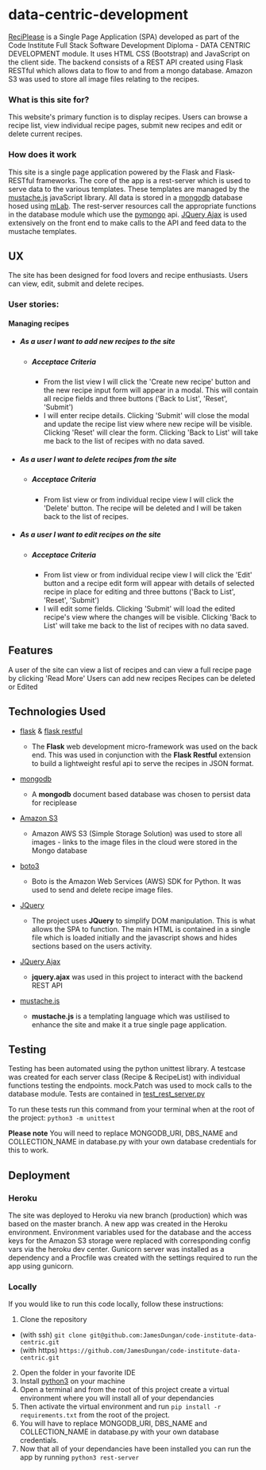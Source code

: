 # data-centric-development

[ReciPlease](https://code-institute-data-centric.herokuapp.com/) is a Single Page Application (SPA) developed as part of the Code Institute Full Stack Software Development Diploma - DATA CENTRIC DEVELOPMENT module. It uses HTML CSS (Bootstrap) and JavaScript on the client side. The backend consists of a REST API created using Flask RESTful which allows data to flow to and from a mongo database. Amazon S3 was used to store all image files relating to the recipes. 

### What is this site for?
 
This website's primary function is to display recipes. Users can browse a recipe list, view individual recipe pages, submit new recipes and edit or delete current recipes.
 
### How does it work
 
This site is a single page application powered by the Flask and Flask-RESTful frameworks. The core of the app is a rest-server which is used to serve data to the various templates. These templates are managed by the [mustache.js](https://mustache.github.io/) javaScript library. All data is stored in a [mongodb](https://www.mongodb.com/) database hosed using [mLab](https://mlab.com/welcome/). The rest-server resources call the appropriate functions in the database module which use the [pymongo](https://api.mongodb.com/python/current/) api. [JQuery Ajax](http://api.jquery.com/jquery.ajax/) is used extensively on the front end to make calls to the API and feed data to the mustache templates.

 
## UX

The site has been designed for food lovers and recipe enthusiasts. Users can view, edit, submit and delete recipes.

### User stories: 

#### Managing recipes
- ##### As a user I want to add new recipes to the site
  - ##### Acceptace Criteria
    - From the list view I will click the 'Create new recipe' button and the new recipe input form will appear in a modal. This will contain all recipe fields and three buttons ('Back to List', 'Reset', 'Submit')
    - I will enter recipe details. Clicking 'Submit' will close the modal and update the recipe list view where new recipe will be visible. Clicking 'Reset' will clear the form. Clicking 'Back to List' will take me back to the list of recipes with no data saved. 
- ##### As a user I want to delete recipes from the site
    - ##### Acceptace Criteria 
        - From list view or from individual recipe view I will click the 'Delete' button. The recipe will be deleted and I will be taken back to the list of recipes.

- ##### As a user I want to edit recipes on the site
    - ##### Acceptace Criteria
        - From list view or from individual recipe view I will click the 'Edit' button and a recipe edit form will appear with details of selected recipe in place for editing and three buttons ('Back to List', 'Reset', 'Submit')
        - I will edit some fields. Clicking 'Submit' will load the edited recipe's view where the changes will be visible. Clicking 'Back to List' will take me back to the list of recipes with no data saved.


## Features

A user of the site can view a list of recipes and can view a full recipe page by clicking 'Read More'
Users can add new recipes
Recipes can be deleted or Edited
 

## Technologies Used


- [flask](http://flask.pocoo.org/docs/1.0/#user-s-guide) & [flask restful](https://flask-restful.readthedocs.io/en/latest/)
    - The **Flask** web development micro-framework was used on the back end. This was used in conjunction with the **Flask Restful** extension to build a lightweight resful api to serve the recipes in JSON format.

- [mongodb](https://www.mongodb.com/)
    - A **mongodb** document based database was chosen to persist data for reciplease

- [Amazon S3](https://aws.amazon.com/s3/?nc2=h_m1)
    - Amazon AWS S3 (Simple Storage Solution) was used to store all images - links to the image files in the cloud were stored in the Mongo database

- [boto3](https://boto3.amazonaws.com/v1/documentation/api/latest/index.html)
    - Boto is the Amazon Web Services (AWS) SDK for Python. It was used to send and delete recipe image files. 

- [JQuery](https://jquery.com)
    - The project uses **JQuery** to simplify DOM manipulation. This is what allows the SPA to function. The main HTML is contained in a single file which is loaded initially and the javascript shows and hides sections based on the users activity. 

- [JQuery Ajax](http://api.jquery.com/jquery.ajax/)
    - **jquery.ajax** was used in this project to interact with the backend REST API

- [mustache.js](https://mustache.github.io/)
    - **mustache.js** is a templating language which was ustilised to enhance the site and make it a true single page application. 




## Testing

Testing has been automated using the python unittest library. A testcase was created for each server class (Recipe & RecipeList) with individual functions testing the endpoints. mock.Patch was used to mock calls to the database module. Tests are contained in [test_rest_server.py](https://github.com/JamesDungan/code-institute-data-centric/blob/production/test_rest_server.py)

To run these tests run this command from your terminal when at the root of the project: `python3 -m unittest`

**Please note** You will need to replace MONGODB_URI, DBS_NAME and COLLECTION_NAME in database.py with your own database credentials for this to work. 

## Deployment

### Heroku

The site was deployed to Heroku via new branch (production) which was based on the master branch. A new app was created in the Heroku environment. Environment variables used for the database and the access keys for the Amazon S3 storage were replaced with corresponding config vars via the heroku dev center. Gunicorn server was installed as a dependency and a Procfile was created with the settings required to run the app using gunicorn. 

### Locally

If you would like to run this code locally, follow these instructions:

1. Clone the repository 
  * (with ssh) `git clone git@github.com:JamesDungan/code-institute-data-centric.git` 
  * (with https) `https://github.com/JamesDungan/code-institute-data-centric.git`
2. Open the folder in your favorite IDE
3. Install [python3](https://www.python.org/downloads/) on your machine 
4. Open a terminal and from the root of this project create a virtual environment where you will install all of your dependancies
5. Then activate the virtual environment and run `pip install -r requirements.txt` from the root of the project.
6. You will have to replace MONGODB_URI, DBS_NAME and COLLECTION_NAME in database.py with your own database credentials.     
6. Now that all of your dependancies have been installed you can run the app by running `python3 rest-server`

